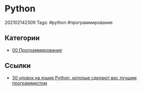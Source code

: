 # Python

202102142309 Tags: \#python \#программирование

## Категории

* [00 Программирование](00-programmirovanie.md)

## Ссылки

* [30 уловок на языке Python, которые сделают вас лучшим программистом](30-ulovok-na-yazyke-python-kotorye-sdelayut-vas-luchshim-programmistom.md)

